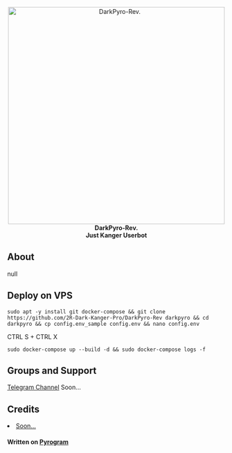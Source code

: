 <p align="center">
        <img src="https://telegra.ph//file/6222ee8a779a0fd41ab2d.jpg"
        width="500" alt="DarkPyro-Rev.">
    </a>
    <br>
    <b>DarkPyro-Rev.</b>
    <br>
    <b>Just Kanger Userbot</b>
    <br>
</p>


<h2>About</h2>
<p>null</p>


<h2>Deploy on VPS</h2>

<pre><code>sudo apt -y install git docker-compose && git clone https://github.com/2R-Dark-Kanger-Pro/DarkPyro-Rev darkpyro && cd darkpyro && cp config.env_sample config.env && nano config.env</code></pre>
<p>CTRL S + CTRL X</p>
<pre><code>sudo docker-compose up --build -d && sudo docker-compose logs -f</code></pre>

<h2>Groups and Support</h2>
<p><a href='https://t.me/durov'>Telegram Channel</a> Soon...</p>


<h2>Credits</h2>
<nav>
<li><a href='https://github.com/'>Soon...</a></li>

<h4>Written on <a href='https://github.com/pyrogram/pyrogram'>Pyrogram️</a>